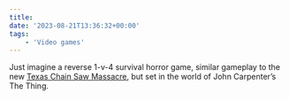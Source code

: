 ```yaml
---
title:
date: '2023-08-21T13:36:32+00:00'
tags:
    - 'Video games'
---
```


Just imagine a reverse 1-v-4 survival horror game, similar gameplay to the new [Texas Chain Saw Massacre](https://www.guninteractive.com/texas-chain-saw-massacre), but set in the world of John Carpenter’s The Thing.